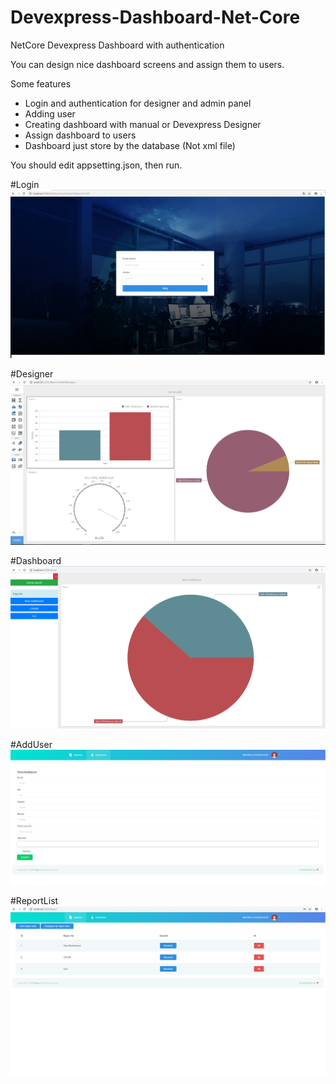 # Devexpress-Dashboard-Net-Core
NetCore Devexpress Dashboard with authentication

You can design nice dashboard screens and assign them to users.

Some features
- Login and authentication for designer and admin panel
- Adding user
- Creating dashboard with manual or Devexpress Designer
- Assign dashboard to users
- Dashboard just store by the database (Not xml file)

You should edit appsetting.json, then run.

#Login 
![alt text](https://github.com/kahramanumut/Devexpress-Dashboard-Net-Core/blob/master/Login.png)

#Designer
![alt text](https://github.com/kahramanumut/Devexpress-Dashboard-Net-Core/blob/master/Designer.png)

#Dashboard
![alt text](https://github.com/kahramanumut/Devexpress-Dashboard-Net-Core/blob/master/Dashboard.png)


#AddUser
![alt text](https://github.com/kahramanumut/Devexpress-Dashboard-Net-Core/blob/master/AddUser.png)


#ReportList
![alt text](https://github.com/kahramanumut/Devexpress-Dashboard-Net-Core/blob/master/ReportList.png)

